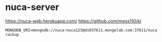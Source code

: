 # nuca-server

https://nuca-web.herokuapp.com/
https://github.com/mess110/ki

```
MONGODB_URI=mongodb://nuca:nuca123@ds037611.mongolab.com:37611/nuca rackup

```
